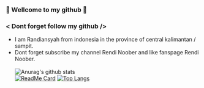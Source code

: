### 🔰 Wellcome to my github 🔰<br>
### < Dont forget follow my github /> <br>
- I am Randiansyah from indonesia in the province of central kalimantan / sampit. <br>
- Dont forget subscribe my channel Rendi Noober and like fanspage Rendi Noober. <br><br>
![Anurag's github stats](https://github-readme-stats.vercel.app/api?username=Rendi-ID&show_icons=true&theme=radical)<br>
[![ReadMe Card](https://github-readme-stats.vercel.app/api/pin/?username=Rendi-ID&repo=kalkulator-cli-cpp&show_icons=true&theme=radical)](https://github.com/anuraghazra/github-readme-stats)
[![Top Langs](https://github-readme-stats.vercel.app/api/top-langs/?username=Rendi-ID&langs_count=8&show_icons=true&theme=radical)](https://github.com/anuraghazra/github-readme-stats)
